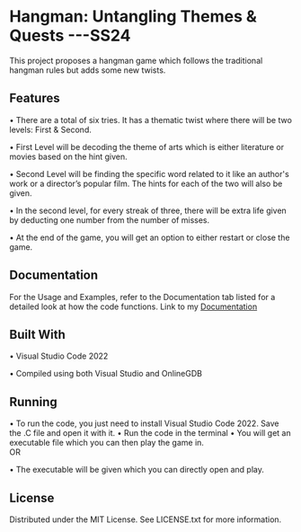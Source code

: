 # Hangman: Untangling Themes & Quests ---SS24
This project proposes a hangman game which follows the traditional hangman rules but adds some new twists. 

## Features
•	There are a total of six tries. It has a thematic twist where there will be two levels: First & Second. 

•	First Level will be decoding the theme of arts which is either literature or movies based on the hint given. 

•	Second Level will be finding the specific word related to it like an author's work or a director’s popular film. The hints for each of the two will also be given.

•	In the second level, for every streak of three, there will be extra life given by deducting one number from the number of misses. 

•	At the end of the game, you will get an option to either restart or close the game.


## Documentation
For the Usage and Examples, refer to the Documentation tab listed for a detailed look at how the code functions. 
Link to my [Documentation]([https://linktodocumentation](https://github.com/MoeezMufti/Hangman---SS24/blob/main/Code%20documentation.docx))

## Built With
•	Visual Studio Code 2022

•	Compiled using both Visual Studio and OnlineGDB

## Running
•	To run the code, you just need to install Visual Studio Code 2022. Save the .C file and open it with it. 
•	Run the code in the terminal
•	You will get an executable file which you can then play the game in.   
OR

•	The executable will be given which you can directly open and play.

## License
Distributed under the MIT License. See LICENSE.txt for more information.
